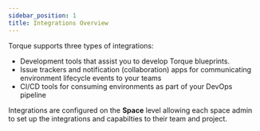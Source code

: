 ```yaml
---
sidebar_position: 1
title: Integrations Overview
---
```


Torque supports three types of integrations: 
* Development tools that assist you to develop Torque blueprints.
* Issue trackers and notification (collaboration) apps for communicating environment lifecycle events to your teams 
* CI/CD tools for consuming environments as part of your DevOps pipeline

Integrations are configured on the **Space** level allowing each space admin to set up the integrations and capabilties to their team and project.